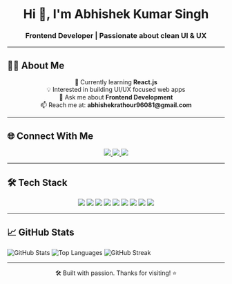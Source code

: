<h1 align="center">Hi 👋, I'm Abhishek Kumar Singh</h1>
<h3 align="center">Frontend Developer | Passionate about clean UI & UX</h3>

---

## 👨‍💻 About Me

<p align="center">
  🔭 Currently learning <strong>React.js</strong> <br />
  💡 Interested in building UI/UX focused web apps <br />
  💬 Ask me about <strong>Frontend Development</strong> <br />
  📫 Reach me at: <strong>abhishekrathour96081@gmail.com</strong>
</p>

---

## 🌐 Connect With Me

<p align="center">
  <a href="https://x.com/AbhiRathour27">
    <img src="https://img.shields.io/badge/Twitter-%231DA1F2.svg?style=flat&logo=twitter&logoColor=white" />
  </a>
  <a href="https://www.linkedin.com/in/abhishek-singh-761273297">
    <img src="https://img.shields.io/badge/LinkedIn-%230077B5.svg?style=flat&logo=linkedin&logoColor=white" />
  </a>
  <a href="https://instagram.com/abhishek_.rathour">
    <img src="https://img.shields.io/badge/Instagram-%23E4405F.svg?style=flat&logo=instagram&logoColor=white" />
  </a>
</p>

---

## 🛠️ Tech Stack

<p align="center">
  <img src="https://img.shields.io/badge/HTML5-E34F26?style=flat&logo=html5&logoColor=white" />
  <img src="https://img.shields.io/badge/CSS3-1572B6?style=flat&logo=css3&logoColor=white" />
  <img src="https://img.shields.io/badge/JavaScript-F7DF1E?style=flat&logo=javascript&logoColor=black" />
  <img src="https://img.shields.io/badge/React-20232A?style=flat&logo=react&logoColor=61DAFB" />
  <img src="https://img.shields.io/badge/TailwindCSS-06B6D4?style=flat&logo=tailwind-css&logoColor=white" />
  <img src="https://img.shields.io/badge/Git-F05032?style=flat&logo=git&logoColor=white" />
  <img src="https://img.shields.io/badge/MySQL-005C84?style=flat&logo=mysql&logoColor=white" />
  <img src="https://img.shields.io/badge/Python-3776AB?style=flat&logo=python&logoColor=white" />
  <img src="https://img.shields.io/badge/Java-007396?style=flat&logo=java&logoColor=white" />
</p>

---

## 📈 GitHub Stats

<img src="https://github-readme-stats.vercel.app/api?username=abhishekrathour27&show_icons=true&theme=radical" alt="GitHub Stats" />
<img src="https://github-readme-stats.vercel.app/api/top-langs?username=abhishekrathour27&layout=compact&theme=radical" alt="Top Languages" />
<img src="https://github-readme-streak-stats.herokuapp.com/?user=abhishekrathour27&theme=dark&stroke=00BFFF&ring=00BFFF&fire=00BFFF&currStreakLabel=00BFFF" alt="GitHub Streak" />

---

<p align="center">
  🛠️ Built with passion. Thanks for visiting! ⭐
</p>
